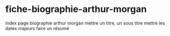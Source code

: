 # fiche-biographie-arthur-morgan
index page biographie arthur morgan
mettre un titre, un sous titre
mettre les dates majeurs
faire un résumé
